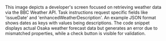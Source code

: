 This image depicts a developer's screen focused on retrieving weather data via the BBC Weather API. Task instructions request specific fields like 'issueDate' and 'enhancedWeatherDescription'. An example JSON format shows dates as keys with values being descriptions. The code snippet displays actual Osaka weather forecast data but generates an error due to mismatched properties, while a check button is visible for validation.